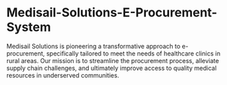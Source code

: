 # Medisail-Solutions-E-Procurement-System
Medisail Solutions is pioneering a transformative approach to e-procurement, specifically tailored to meet the needs of healthcare clinics in rural areas. Our mission is to streamline the procurement process, alleviate supply chain challenges, and ultimately improve access to quality medical resources in underserved communities.
